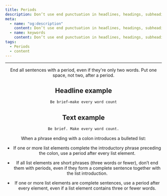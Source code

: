 ```yaml
---
title: Periods
description: Don’t use end punctuation in headlines, headings, subheadings, UI titles, UI text, or simple lists (three or fewer words per item)
meta:
  - name: "og:description"
    content: Don’t use end punctuation in headlines, headings, subheadings, UI titles, UI text, or simple lists (three or fewer words per item)
  - name: keywords
    content: Don’t use end punctuation in headlines, headings, subheadings, UI titles, UI text, or simple lists (three or fewer words per item)
tags:
  - Periods
  - content
---
```


<Header/>

---

End all sentences with a period, even if they're only two words. Put one space, not two, after a period.

## Headline example

```markdown
Be brief—make every word count
```

## Text example

```markdown
Be brief. Make every word count.
````

When a phrase ending with a colon introduces a bulleted list:

- If one or more list elements complete the introductory phrase preceding the colon, use a period after every list element.

- If all list elements are short phrases (three words or fewer), don’t end them with periods, even if they form a complete sentence together with the list introduction.

- If one or more list elements are complete sentences, use a period after every element, even if a list element contains three or fewer words.